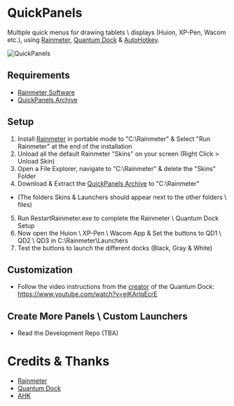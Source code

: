 # QuickPanels

Multiple quick menus for drawing tablets \ displays (Huion, XP-Pen, Wacom etc.), using [Rainmeter](https://github.com/rainmeter/rainmeter), [Quantum Dock](https://github.com/nitesh-prasad/Quantum-Dock/) & [AutoHotkey](https://github.com/AutoHotkey/AutoHotkey).

![QuickPanels](https://github.com/acatone-git/QuickPanels/assets/67967964/6a95865e-30c5-4617-9f78-a06cb23dd81d)

## Requirements

- [Rainmeter Software](https://github.com/rainmeter/rainmeter/releases)
- [QuickPanels Archive](https://github.com/acatone-git/QuickPanels/releases)
 
## Setup

1. Install [Rainmeter](https://github.com/rainmeter/rainmeter/releases) in portable mode to "C:\Rainmeter" & Select "Run Rainmeter" at the end of the installation 
2. Unload all the default Rainmeter "Skins" on your screen (Right Click > Unload Skin) 
3. Open a File Explorer, navigate to "C:\Rainmeter" & delete the "Skins" Folder
4. Download & Extract the [QuickPanels Archive](https://github.com/acatone-git/QuickPanels/releases) to "C:\Rainmeter"
- (The folders Skins & Launchers should appear next to the other folders \ files)
5. Run RestartRainmeter.exe to complete the Rainmeter \ Quantum Dock Setup
6. Now open the Huion \ XP-Pen \ Wacom App & Set the buttons to QD1 \ QD2 \ QD3 in C:\Rainmeter\Launchers
7. Test the buttons to launch the different docks (Black, Gray & White)

## Customization 

- Follow the video instructions from the [creator](https://github.com/nitesh-prasad) of the Quantum Dock: https://www.youtube.com/watch?v=ejKArlqEcrE 

## Create More Panels \ Custom Launchers

- Read the Development Repo (TBA)

# Credits & Thanks

- [Rainmeter](https://github.com/rainmeter/rainmeter)
- [Quantum Dock](https://github.com/nitesh-prasad/Quantum-Dock/)
- [AHK](https://www.autohotkey.com/download/)
